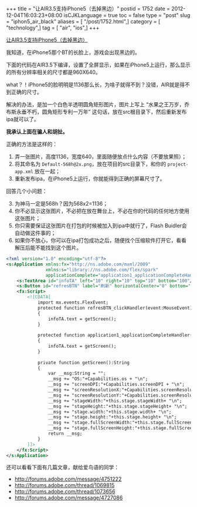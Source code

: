 +++
title = "让AIR3.5支持iPhone5（去掉黑边）"
postid = 1752
date = 2012-12-04T16:03:23+08:00
isCJKLanguage = true
toc = false
type = "post"
slug = "iphon5_air_black"
aliases = [ "/post/1752.html",]
category = [ "technology",]
tag = [ "air", "ios",]
+++


[让AIR3.5支持iPhone5（去掉黑边）](https://blog.zengrong.net/post/1752.html)

我知道，在iPhone5那个BT的长脸上，游戏会出现黑边的。

下面的代码在AIR3.5下编译，设置了全屏显示，如果在iPhone5上运行，那么显示的所有分辨率相关的尺寸都是960X640。

what？！iPhone5的脸明明是1136那么长，为啥子就得不到？没错，AIR就是得不到正确的尺寸。

解决的办法，是加一个白色半透明圆角矩形图片，图片上写上 “水果之王万岁，乔布斯永垂不朽，圆角矩形专利一万年” 这句话，放在src根目录下，然后重新发布ipa就可以了。

<!--more-->

**我承认上面在骗人和胡扯。**

正确的方法是这样的：

1. 弄一张图片，高度1136，宽度640，里面随便放点什么内容（不要放果照）；
2. 将其命名为 `Default-568h@2x.png`，放在项目的src目录下，和你的 `project-app.xml` 放在一起；
3. 重新发布ipa，在iPhone5上运行，你就能得到正确的屏幕尺寸了。

回答几个小问题：

3. 为神马一定是568h？因为568x2=1136；
4. 你不必显示这张图片，不必把在放在舞台上，不必在你的代码的任何地方使用这张图片；
5. 你只需要保证这张图片在打包的时候被加入到ipa中就行了，Flash Buidler会自动做这件事的；
6. 如果你不放心，你可以在ipa打包成功之后，随便找个压缩软件打开它，看看解压后能不能找到这个图片。

``` xml
<?xml version="1.0" encoding="utf-8"?>
<s:Application xmlns:fx="http://ns.adobe.com/mxml/2009" 
			   xmlns:s="library://ns.adobe.com/flex/spark" 
			   applicationComplete="application1_applicationCompleteHandler(event)">
	<s:TextArea id="infoTA" left="10" right="10" top="10" bottom="100"/>
	<s:Button id="refresBTN" label="刷新" horizontalCenter="0" bottom="20" width="200" click="refresBTN_clickHandler(event)"/>
	<fx:Script>
		<![CDATA[
			import mx.events.FlexEvent;			
			protected function refresBTN_clickHandler(event:MouseEvent):void
			{
				infoTA.text = getScreen();
			}
			
			protected function application1_applicationCompleteHandler(event:FlexEvent):void
			{
				infoTA.text = getScreen();
			}
			
			private function getScreen():String
			{
				var __msg:String = "";
				__msg += "OS:"+Capabilities.os + "\n";
				__msg += "screenDPI:"+Capabilities.screenDPI + "\n";
				__msg += "screenResolutionX:"+Capabilities.screenResolutionX + "\n";
				__msg += "screenResolutionY:"+Capabilities.screenResolutionY + "\n";
				__msg += "stageWidth:"+this.stage.stageWidth+ "\n";
				__msg += "stageHeight:"+this.stage.stageHeight+ "\n";
				__msg += "stage.width:"+this.stage.width+ "\n";
				__msg += "stage.height:"+this.stage.height+ "\n";
				__msg += "stage.fullScreenWidth:"+this.stage.fullScreenWidth+ "\n";
				__msg += "stage.fullScreenHeight:"+this.stage.fullScreenHeight+ "\n";
				return __msg;
			}			
		]]>
	</fx:Script>
</s:Application>
```

还可以看看下面有几篇文章，献给爱鸟语的同学：

* <http://forums.adobe.com/message/4751222>
* <http://forums.adobe.com/thread/1069815>
* <http://forums.adobe.com/thread/1073656>
* <http://forums.adobe.com/message/4727086>

